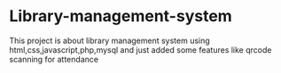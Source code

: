 # Library-management-system
This project is about library management system using html,css,javascript,php,mysql and just added some features like qrcode scanning for attendance
